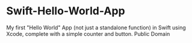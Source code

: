 # Swift-Hello-World-App
My first "Hello World" App (not just a standalone function) in Swift using Xcode, complete with a simple counter and button.  Public Domain
